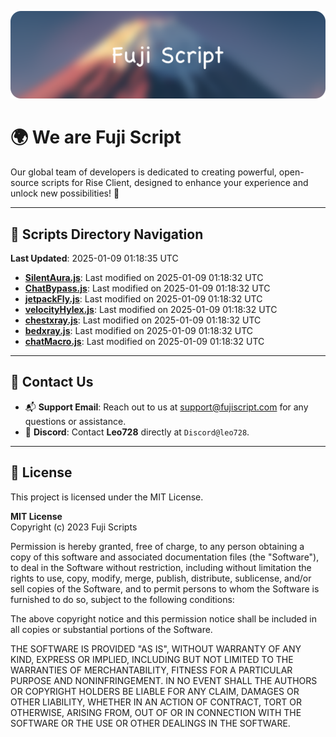 ![Banner](.github/b.webp)

# 🌍 **We are Fuji Script**

Our global team of developers is dedicated to creating powerful, open-source scripts for Rise Client, designed to enhance your experience and unlock new possibilities! 🌟

---
<!-- SCRIPTS_NAVIGATION_START -->
## 📂 **Scripts Directory Navigation**

**Last Updated**: 2025-01-09 01:18:35 UTC

- **[SilentAura.js](scripts/SilentAura.js)**: Last modified on 2025-01-09 01:18:32 UTC
- **[ChatBypass.js](scripts/ChatBypass.js)**: Last modified on 2025-01-09 01:18:32 UTC
- **[jetpackFly.js](scripts/jetpackFly.js)**: Last modified on 2025-01-09 01:18:32 UTC
- **[velocityHylex.js](scripts/velocityHylex.js)**: Last modified on 2025-01-09 01:18:32 UTC
- **[chestxray.js](scripts/chestxray.js)**: Last modified on 2025-01-09 01:18:32 UTC
- **[bedxray.js](scripts/bedxray.js)**: Last modified on 2025-01-09 01:18:32 UTC
- **[chatMacro.js](scripts/chatMacro.js)**: Last modified on 2025-01-09 01:18:32 UTC

<!-- SCRIPTS_NAVIGATION_END -->

---

## 💬 **Contact Us**  
- 📬 **Support Email**: Reach out to us at [support@fujiscript.com](mailto:support@fujiscript.com) for any questions or assistance.  
- 💬 **Discord**: Contact **Leo728** directly at `Discord@leo728`.

---

## 📜 **License**

This project is licensed under the MIT License.  

**MIT License**  
Copyright (c) 2023 Fuji Scripts  

Permission is hereby granted, free of charge, to any person obtaining a copy of this software and associated documentation files (the "Software"), to deal in the Software without restriction, including without limitation the rights to use, copy, modify, merge, publish, distribute, sublicense, and/or sell copies of the Software, and to permit persons to whom the Software is furnished to do so, subject to the following conditions:  

The above copyright notice and this permission notice shall be included in all copies or substantial portions of the Software.  

THE SOFTWARE IS PROVIDED "AS IS", WITHOUT WARRANTY OF ANY KIND, EXPRESS OR IMPLIED, INCLUDING BUT NOT LIMITED TO THE WARRANTIES OF MERCHANTABILITY, FITNESS FOR A PARTICULAR PURPOSE AND NONINFRINGEMENT. IN NO EVENT SHALL THE AUTHORS OR COPYRIGHT HOLDERS BE LIABLE FOR ANY CLAIM, DAMAGES OR OTHER LIABILITY, WHETHER IN AN ACTION OF CONTRACT, TORT OR OTHERWISE, ARISING FROM, OUT OF OR IN CONNECTION WITH THE SOFTWARE OR THE USE OR OTHER DEALINGS IN THE SOFTWARE.  
